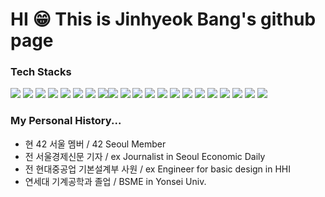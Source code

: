 # HI 😁 This is Jinhyeok Bang's github page

### Tech Stacks

<img src="https://img.shields.io/badge/C/C++-black?style=?style=for-the-badge&logo=cplusplus&logoColor=white"/> <img src="https://img.shields.io/badge/HTML5-E34F26?style=?style=for-the-badge&logo=html5&logoColor=white"/> <img src="https://img.shields.io/badge/CSS3-1572B6?style=?style=for-the-badge&logo=css3&logoColor=white"/> <img src="https://img.shields.io/badge/Python-3776AB?style=?style=for-the-badge&logo=python&logoColor=white"/> <img src="https://img.shields.io/badge/Java-orange?style=?style=for-the-badge&logo=java&logoColor=white"/> <img src="https://img.shields.io/badge/React-61DAFB?style=?style=for-the-badge&logo=React&logoColor=blue"/> <img src="https://img.shields.io/badge/JavaScript-F7DF1E?style=?style=for-the-badge&logo=javascript&logoColor=white"/> <img src="https://img.shields.io/badge/TypeScript-blue?style=?style=for-the-badge&logo=TypeScript&logoColor=white"/><img src="https://img.shields.io/badge/StyledComponents-DB7093?style=?style=for-the-badge&logo=styled-components&logoColor=white"/> <img src="https://img.shields.io/badge/ESLint-4B32C3?style=?style=for-the-badge&logo=ESLint&logoColor=white"/> <img src="https://img.shields.io/badge/Recoil-0088CC?style=flat-squre&logo=&logoColor=white"> <img src="https://img.shields.io/badge/ReactRouter-0088CC?style=flat-squre&logo=reactrouter&logoColor=white"> <img src="https://img.shields.io/badge/NestJS-E0234E?style=?style=for-the-badge&logo=NestJS&logoColor=white"/> <img src="https://img.shields.io/badge/PostgreSQL-4169E1?style=?style=for-the-badge&logo=PostgreSQL&logoColor=white"/>
<img src="https://img.shields.io/badge/MongoDB-47A248?style=?style=for-the-badge&logo=mongodb&logoColor=white"/> <img src="https://img.shields.io/badge/Prisma-2D3748?style=?style=for-the-badge&logo=Prisma&logoColor=white"/> <img src="https://img.shields.io/badge/Docker-2496ED?style=?style=for-the-badge&logo=docker&logoColor=white"/> <img src="https://img.shields.io/badge/NginX-009639?style=?style=for-the-badge&logo=nginx&logoColor=white"/> <img src="https://img.shields.io/badge/Socket.IO-010101?style=?style=for-the-badge&logo=socketdotio&logoColor=white"/> <img src="https://img.shields.io/badge/Git-F05032?style=?style=for-the-badge&logo=git&logoColor=white"/> <img src="https://img.shields.io/badge/Figma-F24E1E?style=?style=for-the-badge&logo=figma&logoColor=white"/>

<!-- 향후 추가
<img src="https://img.shields.io/badge/Spring-6DB33F?style=?style=for-the-badge&logo=spring&logoColor=white"/> <img src="https://img.shields.io/badge/SpringBoot-6DB33F?style=?style=for-the-badge&logo=springboot&logoColor=white"/> -->

<!-- https://simpleicons.org -->
<!-- https://shields.io -->

### My Personal History...

-   현 42 서울 멤버 / 42 Seoul Member <br>
-   전 서울경제신문 기자 / ex Journalist in Seoul Economic Daily <br>
-   전 현대중공업 기본설계부 사원 / ex Engineer for basic design in HHI <br>
-   연세대 기계공학과 졸업 / BSME in Yonsei Univ. <br>

<!--
**whaleshade/whaleshade** is a ✨ _special_ ✨ repository because its `README.md` (this file) appears on your GitHub profile.

Here are some ideas to get you started:

- 🔭 I’m currently working on ...
- 🌱 I’m currently learning ...
- 👯 I’m looking to collaborate on ...
- 🤔 I’m looking for help with ...
- 💬 Ask me about ...
- 📫 How to reach me: ...
- 😄 Pronouns: ...
- ⚡ Fun fact: ...
-->
